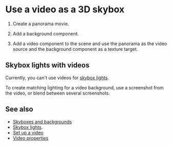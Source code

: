 # Use a video as a 3D skybox

1. Create a panorama movie.

2. Add a background component.

3. Add a video component to the scene and use the panorama as the video source and the background component as a texture target.

## Skybox lights with videos

Currently, you can't use videos for [skybox lights](../graphics/lights-and-shadows/skybox-lights.md).

To create matching lighting for a video background, use a screenshot from the video, or blend between several screenshots.

## See also

* [Skyboxes and backgrounds](../graphics/textures/skyboxes-and-backgrounds.md)
* [Skybox lights](../graphics/lights-and-shadows/skybox-lights.md).
* [Set up a video](set-up-a-video.md)
* [Video properties](video-properties.md)